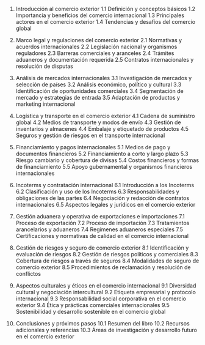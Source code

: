 1. Introducción al comercio exterior
   1.1 Definición y conceptos básicos
   1.2 Importancia y beneficios del comercio internacional
   1.3 Principales actores en el comercio exterior
   1.4 Tendencias y desafíos del comercio global

2. Marco legal y regulaciones del comercio exterior
   2.1 Normativas y acuerdos internacionales
   2.2 Legislación nacional y organismos reguladores
   2.3 Barreras comerciales y aranceles
   2.4 Trámites aduaneros y documentación requerida
   2.5 Contratos internacionales y resolución de disputas

3. Análisis de mercados internacionales
   3.1 Investigación de mercados y selección de países
   3.2 Análisis económico, político y cultural
   3.3 Identificación de oportunidades comerciales
   3.4 Segmentación de mercado y estrategias de entrada
   3.5 Adaptación de productos y marketing internacional

4. Logística y transporte en el comercio exterior
   4.1 Cadena de suministro global
   4.2 Medios de transporte y modos de envío
   4.3 Gestión de inventarios y almacenes
   4.4 Embalaje y etiquetado de productos
   4.5 Seguros y gestión de riesgos en el transporte internacional

5. Financiamiento y pagos internacionales
   5.1 Medios de pago y documentos financieros
   5.2 Financiamiento a corto y largo plazo
   5.3 Riesgo cambiario y cobertura de divisas
   5.4 Costos financieros y formas de financiamiento
   5.5 Apoyo gubernamental y organismos financieros internacionales

6. Incoterms y contratación internacional
   6.1 Introducción a los Incoterms
   6.2 Clasificación y uso de los Incoterms
   6.3 Responsabilidades y obligaciones de las partes
   6.4 Negociación y redacción de contratos internacionales
   6.5 Aspectos legales y jurídicos en el comercio exterior

7. Gestión aduanera y operativa de exportaciones e importaciones
   7.1 Proceso de exportación
   7.2 Proceso de importación
   7.3 Tratamientos arancelarios y aduaneros
   7.4 Regímenes aduaneros especiales
   7.5 Certificaciones y normativas de calidad en el comercio internacional

8. Gestión de riesgos y seguro de comercio exterior
   8.1 Identificación y evaluación de riesgos
   8.2 Gestión de riesgos políticos y comerciales
   8.3 Cobertura de riesgos a través de seguros
   8.4 Modalidades de seguro de comercio exterior
   8.5 Procedimientos de reclamación y resolución de conflictos

9. Aspectos culturales y éticos en el comercio internacional
   9.1 Diversidad cultural y negociación intercultural
   9.2 Etiqueta empresarial y protocolo internacional
   9.3 Responsabilidad social corporativa en el comercio exterior
   9.4 Ética y prácticas comerciales internacionales
   9.5 Sostenibilidad y desarrollo sostenible en el comercio global

10. Conclusiones y próximos pasos
     10.1 Resumen del libro
     10.2 Recursos adicionales y referencias
     10.3 Áreas de investigación y desarrollo futuro en el comercio exterior
